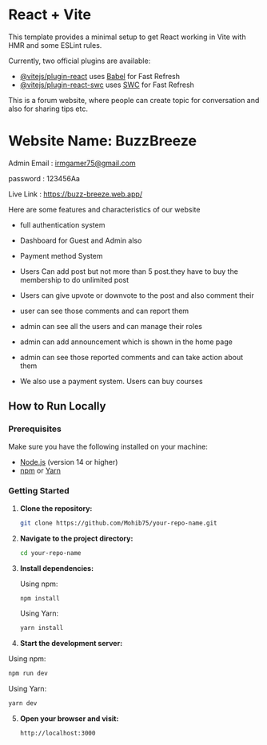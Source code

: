 # React + Vite

This template provides a minimal setup to get React working in Vite with HMR and some ESLint rules.

Currently, two official plugins are available:

- [@vitejs/plugin-react](https://github.com/vitejs/vite-plugin-react/blob/main/packages/plugin-react/README.md) uses [Babel](https://babeljs.io/) for Fast Refresh
- [@vitejs/plugin-react-swc](https://github.com/vitejs/vite-plugin-react-swc) uses [SWC](https://swc.rs/) for Fast Refresh

This is a forum website, where people can create topic for conversation and also for sharing tips etc.

# Website Name: BuzzBreeze

Admin Email : irmgamer75@gmail.com

password : 123456Aa

Live Link : https://buzz-breeze.web.app/

Here are some features and characteristics of our website

* full authentication system

* Dashboard for Guest and Admin also

* Payment method System

* Users Can add post but not more than 5 post.they have to buy the membership to do unlimited post

* Users can give upvote or downvote to the post and also comment their

* user can see those comments and can report them 

* admin can see all the users and can manage their roles

* admin can add announcement which is shown in the home page

* admin can see those reported comments and can take action about them

* We also use a payment system. Users can buy courses

## How to Run Locally

### Prerequisites

Make sure you have the following installed on your machine:

- [Node.js](https://nodejs.org/) (version 14 or higher)
- [npm](https://www.npmjs.com/) or [Yarn](https://yarnpkg.com/)

### Getting Started

1. **Clone the repository:**

   ```bash
   git clone https://github.com/Mohib75/your-repo-name.git

2. **Navigate to the project directory:**

   ```bash
   cd your-repo-name

3. **Install dependencies:**

   Using npm:
   ```bash
   npm install
   ```

   Using Yarn:
   ```bash
   yarn install
   ```

4. **Start the development server:**

Using npm:
   ```bash
   npm run dev
   ```

Using Yarn:
   ```bash
   yarn dev
   ```

5. **Open your browser and visit:**

   ```arduino
   http://localhost:3000
